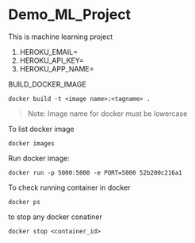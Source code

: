 # Demo_ML_Project
This is machine learning project

1. HEROKU_EMAIL=
2. HEROKU_API_KEY=
3. HEROKU_APP_NAME= 

BUILD_DOCKER_IMAGE
```
docker build -t <image name>:<tagname> .
```
>Note: Image name for docker must be lowercase

To list docker image
```
docker images
```
Run docker image: 
```
docker run -p 5000:5000 -e PORT=5000 52b200c216a1
```
To check running container in docker
```
docker ps
```
to stop any docker conatiner
```
docker stop <container_id>
```
